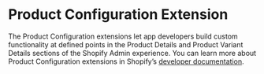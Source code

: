 # Product Configuration Extension

The Product Configuration extensions let app developers build custom functionality at defined points in
the Product Details and Product Variant Details sections of the Shopify Admin experience.
You can learn more about Product Configuration extensions in Shopify’s [developer documentation](https://shopify.dev/docs/apps/build/product-merchandising/bundles/product-configuration-extension/add-merchant-config-ui).
